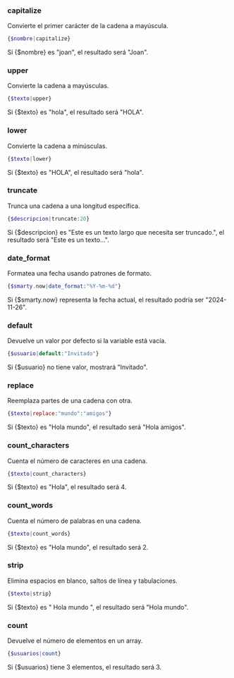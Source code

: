### capitalize
Convierte el primer carácter de la cadena a mayúscula.
```php
{$nombre|capitalize}
```
Si {$nombre} es "joan", el resultado será "Joan".

### upper
Convierte la cadena a mayúsculas.
```php
{$texto|upper}
```
Si {$texto} es "hola", el resultado será "HOLA".

### lower
Convierte la cadena a minúsculas.
```php
{$texto|lower}
```
Si {$texto} es "HOLA", el resultado será "hola".

### truncate
Trunca una cadena a una longitud específica.
```php
{$descripcion|truncate:20}
```
Si {$descripcion} es "Este es un texto largo que necesita ser truncado.", el resultado será "Este es un texto...".

### date_format
Formatea una fecha usando patrones de formato.
```php
{$smarty.now|date_format:"%Y-%m-%d"}
```
Si {$smarty.now} representa la fecha actual, el resultado podría ser "2024-11-26".

### default
Devuelve un valor por defecto si la variable está vacía.
```php
{$usuario|default:"Invitado"}
```
Si {$usuario} no tiene valor, mostrará "Invitado".

### replace
Reemplaza partes de una cadena con otra.
```php
{$texto|replace:"mundo":"amigos"}
```
Si {$texto} es "Hola mundo", el resultado será "Hola amigos".

### count_characters
Cuenta el número de caracteres en una cadena.
```php
{$texto|count_characters}
```
Si {$texto} es "Hola", el resultado será 4.

### count_words
Cuenta el número de palabras en una cadena.
```php
{$texto|count_words}
```
Si {$texto} es "Hola mundo", el resultado será 2.

### strip
Elimina espacios en blanco, saltos de línea y tabulaciones.
```php
{$texto|strip}
```
Si {$texto} es " Hola mundo ", el resultado será "Hola mundo".

### count
Devuelve el número de elementos en un array.
```php
{$usuarios|count}
```
Si {$usuarios} tiene 3 elementos, el resultado será 3.

